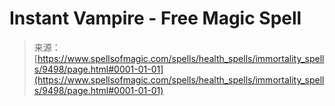 <!--yml
category: 未分类
date: 2024-06-12 18:45:49
-->

# Instant Vampire - Free Magic Spell

> 来源：[https://www.spellsofmagic.com/spells/health_spells/immortality_spells/9498/page.html#0001-01-01](https://www.spellsofmagic.com/spells/health_spells/immortality_spells/9498/page.html#0001-01-01)